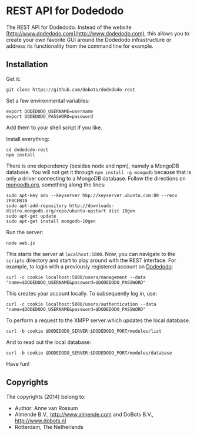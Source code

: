 # REST API for Dodedodo

The REST API for Dodedodo. Instead of the website [http://www.dodedodo.com](http://www.dodedodo.com), this allows you to create your own favorite GUI around the Dodedodo infrastructure or address its functionality from the command line for example.

## Installation

Get it:

    git clone https://github.com/dobots/dodedodo-rest

Set a few environmental variables:

    export DODEDODO_USERNAME=username
    export DODEDODO_PASSWORD=password

Add them to your shell script if you like.

Install everything:

    cd dodedodo-rest
    npm install

There is one dependency (besides node and npm), namely a MongoDB database. You will not get it through `npm install -g mongodb` because that is only a driver connecting to a MongoDB database. Follow the directions on [mongodb.org](http://docs.mongodb.org/manual/tutorial/install-mongodb-on-ubuntu/), something along the lines:

    sudo apt-key adv --keyserver hkp://keyserver.ubuntu.com:80 --recv 7F0CEB10
    sudo apt-add-repository http://downloads-distro.mongodb.org/repo/ubuntu-upstart dist 10gen
    sudo apt-get update
    sudo apt-get install mongodb-10gen

Run the server:

    node web.js

This starts the server at `localhost:5000`. Now, you can navigate to the `scripts` directory and start to play around with the REST interface. For example, to login with a previously registered account on [Dodedodo](http://www.dodedodo.com):

    curl -c cookie localhost:5000/users/management --data "name=$DODEDODO_USERNAME&password=$DODEDODO_PASSWORD"

This creates your account locally. To subsequently log in, use:

    curl -c cookie localhost:5000/users/authentication --data "name=$DODEDODO_USERNAME&password=$DODEDODO_PASSWORD"

To perform a request to the XMPP server which updates the local database.

    curl -b cookie $DODEDODO_SERVER:$DODEDODO_PORT/modules/list

And to read out the local database:

    curl -b cookie $DODEDODO_SERVER:$DODEDODO_PORT/modules/database

Have fun!

## Copyrights
The copyrights (2014) belong to:

- Author: Anne van Rossum
- Almende B.V., http://www.almende.com and DoBots B.V., http://www.dobots.nl
- Rotterdam, The Netherlands

